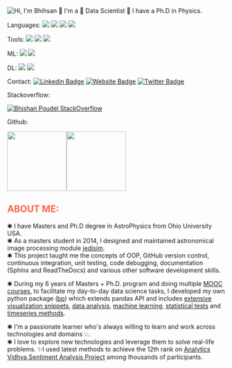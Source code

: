 ![Hi, I'm Bhihsan 👋 I'm a 🚀 Data Scientist 🚀 I have a Ph.D in Physics.](images/intro.gif)

Languages:
<img src="https://img.shields.io/badge/python%20-%2314354C.svg?&style=for-the-badge&logo=python&logoColor=white"/> <img src="https://img.shields.io/badge/shell_script%20-%23121011.svg?&style=for-the-badge&logo=gnu-bash&logoColor=white"/>
 <img src ="https://img.shields.io/badge/postgres-%23316192.svg?&style=for-the-badge&logo=postgresql&logoColor=white"/>
 <img src="https://img.shields.io/badge/mysql-%2300f.svg?&style=for-the-badge&logo=mysql&logoColor=white"/>

Tools:
 <img src="https://img.shields.io/badge/AWS%20-%23FF9900.svg?&style=for-the-badge&logo=amazon-aws&logoColor=white"/>
  <img src="https://img.shields.io/badge/git%20-%23F05033.svg?&style=for-the-badge&logo=git&logoColor=white"/>
 <img src="https://img.shields.io/badge/latex%20-%23008080.svg?&style=for-the-badge&logo=latex&logoColor=white"/>


 ML:
<img src="https://img.shields.io/badge/pandas%20-%23150458.svg?&style=for-the-badge&logo=pandas&logoColor=white" />
<img src="https://img.shields.io/badge/Scikitlearn%20-%23.svg?&style=for-the-badge&logo=sklearn&logoColor=white"/>

DL:
 <img src="https://img.shields.io/badge/TensorFlow%20-%23FF6F00.svg?&style=for-the-badge&logo=TensorFlow&logoColor=white" />
 <img src="https://img.shields.io/badge/Keras%20-%23D00000.svg?&style=for-the-badge&logo=Keras&logoColor=white"/>

Contact:
[![Linkedin Badge](https://img.shields.io/badge/-LinkedIn-0e76a8?style=flat-square&logo=Linkedin&logoColor=white)](https://www.linkedin.com/in/bhishan-poudel-a83351b4/)
[![Website Badge](https://img.shields.io/badge/Website-3b5998?style=flat-square&logo=google-chrome&logoColor=white)](https://bhishanpdl.github.io/)
[![Twitter Badge](https://img.shields.io/badge/-Twitter-00acee?style=flat-square&logo=Twitter&logoColor=white)](https://twitter.com/bhishan_poudel)

Stackoverflow:

[![Bhishan Poudel StackOverflow](https://github-readme-stackoverflow.vercel.app/?userID=5200329&layout=compact&theme=dark)](https://stackoverflow.com/users/5200329/bhishan-poudel)

Github:


<img align="" height='137px' src="https://github-readme-stats.vercel.app/api?username=bhishanpdl&hide_title=true&show_icons=true&include_all_commits=true&line_height=21&bg_color=0,EC6C6C,FFD479,FFFC79,73FA79&theme=graywhite" /><!-- wi*quL3fcV --><img align="" height='137px' src="https://github-readme-stats.vercel.app/api/top-langs/?username=bhishanpdl&hide_title=true&layout=compact&bg_color=0,73FA79,73FDFF,D783FF&theme=graywhite" />


<h2 style="color: tomato;">ABOUT ME:</h2>

✱ I have Masters and Ph.D degree in AstroPhysics from Ohio University USA.  
✱  As a masters student in 2014, I designed and maintained astronomical image processing module [jedisim](https://github.com/bhishanpdl/jedisim).  
✱ This project taught me the concepts of OOP, GitHub version control, continuous integration, unit testing, code debugging, documentation (Sphinx and ReadTheDocs) and various other software development skills.  


✱ During my 6 years of Masters + Ph.D. program and doing multiple [MOOC courses](https://bhishanpdl.github.io/education.html), to facilitate my day-to-day data science tasks, I developed my own python package ([bp](https://github.com/bhishanpdl/bp)) which extends pandas API and includes [extensive visualization snippets](https://nbviewer.jupyter.org/github/bhishanpdl/bp/blob/master/examples/pandas_api_num_and_cat.ipynb), [data analysis](https://nbviewer.jupyter.org/github/bhishanpdl/bp/blob/master/examples/pandas_api_description.ipynb),
[machine learning](https://github.com/bhishanpdl/bp/blob/master/examples/example_model_eval.ipynb), [statistical tests](https://nbviewer.jupyter.org/github/bhishanpdl/bp/blob/master/examples/pandas_api_stats.ipynb) and [timeseries methods](https://nbviewer.jupyter.org/github/bhishanpdl/bp/blob/master/examples/pandas_api_timeseries.ipynb).

✱ I'm a passionate learner who's always willing to learn and work across technologies and domains 💡.  
✱ I love to explore new technologies and leverage them to solve real-life problems.
✨I used latest methods to achieve the 12th rank on [Analytics Vidhya Sentiment Analysis Project](https://datahack.analyticsvidhya.com/contest/all/) among thousands of participants.
